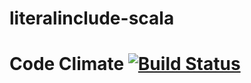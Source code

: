 # literalinclude-scala

# Code Climate [![Build Status](https://travis-ci.org/sshilpika/literalinclude-scala.svg?branch=master)](https://travis-ci.org/sshilpika/literalinclude-scala)
